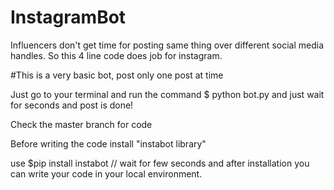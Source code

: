# InstagramBot
Influencers don't get time for posting same thing over different social media handles. So this 4 line code does job for instagram.

#This is a very basic bot, post only one post at time

Just go to your terminal and run the command 
$ python bot.py
and just wait for seconds and post is done!

Check the master branch for code

Before writing the code install "instabot library"

use $pip install instabot
// wait for few seconds and after installation you can write your code in your local environment.

